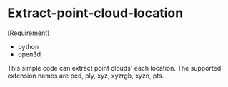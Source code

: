 # Extract-point-cloud-location

[Requirement]
- python
- open3d

This simple code can extract point clouds' each location.
The supported extension names are pcd, ply, xyz, xyzrgb, xyzn, pts.

